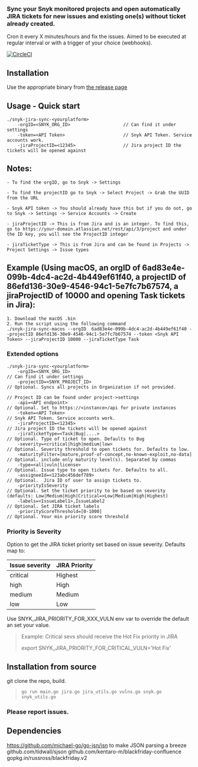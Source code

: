 
### Sync your Snyk monitored projects and open automatically JIRA tickets for new issues and existing one(s) without ticket already created.
Cron it every X minutes/hours and fix the issues.
Aimed to be executed at regular interval or with a trigger of your choice (webhooks).


[![CircleCI](https://circleci.com/gh/snyk-tech-services/jira-tickets-for-new-vulns.svg?style=svg)](https://circleci.com/gh/snyk-tech-services/jira-tickets-for-new-vulns)

## Installation
Use the appropriate binary from [the release page](https://github.com/snyk-tech-services/jira-tickets-for-new-vulns/releases)


## Usage - Quick start
```
./snyk-jira-sync-<yourplatform> 
    -orgID=<SNYK_ORG_ID>                    // Can find it under settings
    -token=<API Token>                      // Snyk API Token. Service accounts work.
    -jiraProjectID=<12345>                  // Jira project ID the tickets will be opened against
```
## Notes:
```
- To find the orgID, go to Snyk -> Settings

- To find the projectID go to Snyk -> Select Project -> Grab the UUID from the URL

- Snyk API token -> You should already have this but if you do not, go to Snyk -> Settings -> Service Accounts -> Create 

- jiraProjectID -> This is from Jira and is an integer. To find this, go to https://your-domain.atlassian.net/rest/api/3/project and under the ID key, you will see the ProjectID integer

- jiraTicketType -> This is from Jira and can be found in Projects -> Project Settings -> Issue types
```

## Example (Using macOS, an orgID of 6ad83e4e-099b-4dc4-ac2d-4b449ef61f40, a projectID of 86efd136-30e9-4546-94c1-5e7fc7b67574, a jiraProjectID of 10000 and opening Task tickets in Jira): 
```
1. Download the macOS .bin
2. Run the script using the following command
./snyk-jira-sync-macos --orgID  6ad83e4e-099b-4dc4-ac2d-4b449ef61f40 --projectID 86efd136-30e9-4546-94c1-5e7fc7b67574 --token <Snyk API Token> --jiraProjectID 10000 --jiraTicketType Task

```

### Extended options
```
./snyk-jira-sync-<yourplatform> 
    -orgID=<SNYK_ORG_ID>                                                // Can find it under settings
    -projectID=<SNYK_PROJECT_ID>                                        // Optional. Syncs all projects in Organization if not provided.
                                                                        // Project ID can be found under project->settings
    -api=<API endpoint>                                                 // Optional. Set to https://<instance>/api for private instances
    -token=<API Token>                                                  // Snyk API Token. Service accounts work.
    -jiraProjectID=<12345>                                              // Jira project ID the tickets will be opened against
    -jiraTicketType=<Task|Bug|....>                                     // Optional. Type of ticket to open. Defaults to Bug
    -severity=<critical|high|medium|low>                                // Optional. Severity threshold to open tickets for. Defaults to low.
    -maturityFilter=[mature,proof-of-concept,no-known-exploit,no-data]  // Optional. include only maturity level(s). Separated by commas
    -type=<all|vuln|license>                                            // Optional. Issue type to open tickets for. Defaults to all.
    -assigneeId=<123abc456def789>                                       // Optional.  Jira ID of user to assign tickets to.
    -priorityIsSeverity                                                 // Optional. Set the ticket priority to be based on severity (defaults: Low|Medium|High|Critical=>Low|Medium|High|Highest)
    -labels=<IssueLabel1>,IssueLabel2                                   // Optional. Set JIRA ticket labels
    -priorityScoreThreshold=[0-1000]                                    // Optional. Your min priority score threshold
```

### Priority is Severity
Option to get the JIRA ticket priority set based on issue severity.
Defaults map to:

Issue severity | JIRA Priority
----- | -----
critical | Highest
high | High
medium | Medium
low | Low

Use SNYK_JIRA_PRIORITY_FOR_XXX_VULN env var to override the default an set your value.
> Example:
> Critical sevs should receive the Hot Fix priority in JIRA
>
> export SNYK_JIRA_PRIORITY_FOR_CRITICAL_VULN='Hot Fix'

## Installation from source
git clone the repo, build.
> `go run main.go jira.go jira_utils.go vulns.go snyk.go snyk_utils.go`


### Please report issues.

## Dependencies
https://github.com/michael-go/go-jsn/jsn to make JSON parsing a breeze
github.com/tidwall/sjson
github.com/kentaro-m/blackfriday-confluence
gopkg.in/russross/blackfriday.v2



